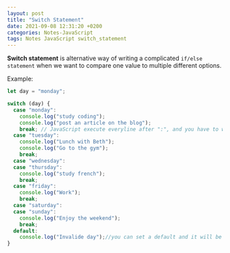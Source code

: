 ```yaml
---
layout: post
title: "Switch Statement"
date: 2021-09-08 12:31:20 +0200
categories: Notes-JavaScript
tags: Notes JavaScript switch_statement
---
```




**Switch statement** is alternative way of writing a complicated `if/else statement` when we want to compare one value to multiple different options.



Example:

```js
let day = "monday";

switch (day) {
  case "monday":
    console.log("study coding");
    console.log("post an article on the blog");
    break; // JavaScript execute everyline after ":", and you have to write a "break" code to exit from excuting lines
  case "tuesday":
    console.log("Lunch with Beth");
    console.log("Go to the gym");
    break;
  case "wednesday":
  case "thursday":
    console.log("study french");
    break;
  case "friday":
    console.log("Work");
    break;
  case "saturday":
  case "sunday":
    console.log("Enjoy the weekend");
    break;
  default:
    console.log("Invalide day");//you can set a default and it will be executed when the input is not valide.
}
```



